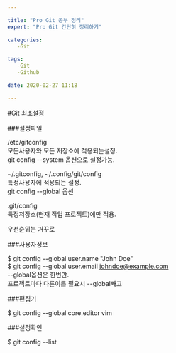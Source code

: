 ```yaml
---

title: "Pro Git 공부 정리"
expert: "Pro Git 간단히 정리하기"

categories:
   -Git

tags:
   -Git
   -Github

date: 2020-02-27 11:18

---
```


#Git 최초설정

###설정파일

/etc/gitconfig   
모든사용자와 모든 저장소에 적용되는설정.  
git config --system 옵션으로 설정가능.  

~/.gitconfig, ~/.config/git/config   
특정사용자에 적용되는 설정.  
git config --global 옵션   

.git/config  
특정저장소(현재 작업 프로젝트)에만 적용.  

우선순위는 거꾸로  

###사용자정보   

$ git config --global user.name "John Doe"   
$ git config --global user.email johndoe@example.com   
--global옵션은 한번만.  
프로젝트마다 다른이름 필요시 --global빼고   

###편집기  

$ git config --global core.editor vim  

###설정확인

$ git config --list  

